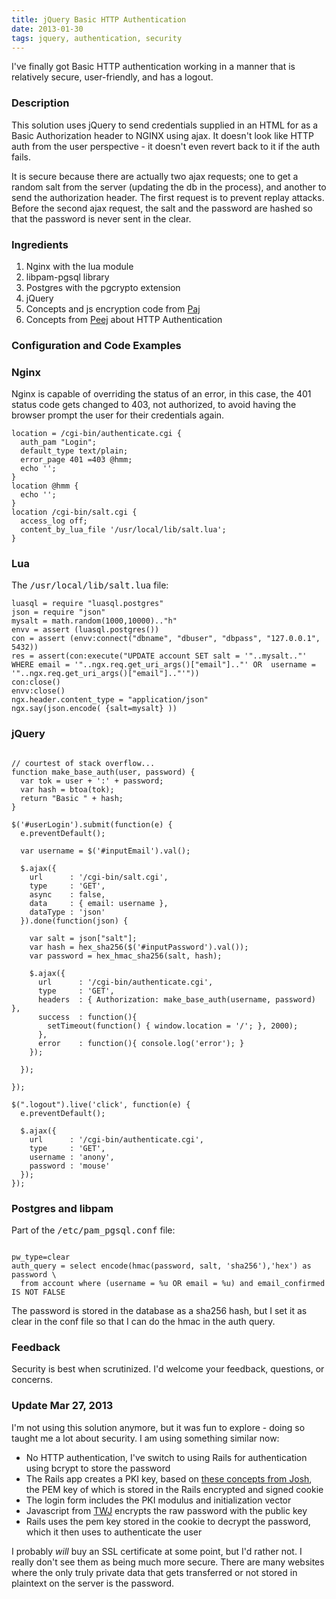 ```yaml
---
title: jQuery Basic HTTP Authentication
date: 2013-01-30
tags: jquery, authentication, security
---
```

I've finally got Basic HTTP authentication working in a manner that is
relatively secure, user-friendly, and has a logout.

### Description
This solution uses jQuery to send credentials supplied in an HTML for as a 
Basic Authorization header to NGINX using ajax. It doesn't look like HTTP auth
from the user perspective - it doesn't even revert back to it if the auth fails.

It is secure because there are actually two ajax requests; one to get a random
salt from the server (updating the db in the process), and another to send the
authorization header. The first request is to prevent replay attacks. Before the
second ajax request, the salt and the password are hashed so that the password
is never sent in the clear.

### Ingredients

1. Nginx with the lua module
2. libpam-pgsql library 
3. Postgres with the pgcrypto extension
4. jQuery
5. Concepts and js encryption code from [Paj][paj]
6. Concepts from [Peej][peej] about HTTP Authentication

### Configuration and Code Examples

### Nginx

Nginx is capable of overriding the status of an error, in this case, the 401
status code gets changed to 403, not authorized, to avoid having the browser
prompt the user for their credentials again.

    location = /cgi-bin/authenticate.cgi {
      auth_pam "Login";
      default_type text/plain;
      error_page 401 =403 @hmm;
      echo '';
    }
    location @hmm {
      echo '';
    }
    location /cgi-bin/salt.cgi {
      access_log off;
      content_by_lua_file '/usr/local/lib/salt.lua';
    }

### Lua
The <tt>/usr/local/lib/salt.lua</tt> file:

    luasql = require "luasql.postgres"
    json = require "json"
    mysalt = math.random(1000,10000).."h"
    envv = assert (luasql.postgres())
    con = assert (envv:connect("dbname", "dbuser", "dbpass", "127.0.0.1", 5432))
    res = assert(con:execute("UPDATE account SET salt = '"..mysalt.."' WHERE email = '"..ngx.req.get_uri_args()["email"].."' OR  username = '"..ngx.req.get_uri_args()["email"].."'"))
    con:close()
    envv:close()
    ngx.header.content_type = "application/json"
    ngx.say(json.encode( {salt=mysalt} ))

### jQuery
<pre><code>
// courtest of stack overflow...
function make_base_auth(user, password) {
  var tok = user + ':' + password;
  var hash = btoa(tok);
  return "Basic " + hash;
}

$('#userLogin').submit(function(e) {
  e.preventDefault();

  var username = $('#inputEmail').val();

  $.ajax({
    url      : '/cgi-bin/salt.cgi',
    type     : 'GET',
    async    : false,
    data     : { email: username },
    dataType : 'json' 
  }).done(function(json) {

    var salt = json["salt"];
    var hash = hex_sha256($('#inputPassword').val());
    var password = hex_hmac_sha256(salt, hash);

    $.ajax({
      url      : '/cgi-bin/authenticate.cgi',
      type     : 'GET',
      headers  : { Authorization: make_base_auth(username, password) },
      success  : function(){
        setTimeout(function() { window.location = '/'; }, 2000);
      },
      error    : function(){ console.log('error'); }
    });

  });

});

$(".logout").live('click', function(e) {
  e.preventDefault();
  
  $.ajax({
    url      : '/cgi-bin/authenticate.cgi',
    type     : 'GET',
    username : 'anony',
    password : 'mouse'
  });
});
</code></pre>

### Postgres and libpam
Part of the <tt>/etc/pam_pgsql.conf</tt> file:

<pre><code>
pw_type=clear
auth_query = select encode(hmac(password, salt, 'sha256'),'hex') as password \
  from account where (username = %u OR email = %u) and email_confirmed IS NOT FALSE
</code></pre>

The password is stored in the database as a sha256 hash, but I set it as clear
in the conf file so that I can do the hmac in the auth query.

### Feedback
Security is best when scrutinized. I'd welcome your feedback, questions, or
concerns.

### Update Mar 27, 2013
I'm not using this solution anymore, but it was fun to explore - doing so taught
me a lot about security. I am using something similar now:

* No HTTP authentication, I've switch to using Rails for authentication using
  bcrypt to store the password
* The Rails app creates a PKI key, based on [these concepts from Josh][josh],
  the PEM key of which is stored in the Rails encrypted and signed cookie
* The login form includes the PKI modulus and initialization vector
* Javascript from [TWJ][twj] encrypts the raw password with the public key
* Rails uses the pem key stored in the cookie to decrypt the password, which it
  then uses to authenticate the user

I probably *will* buy an SSL certificate at some point, but I'd rather not.
I really don't see them as being much more secure. There are many websites where 
the only truly private data that gets transferred or not stored in plaintext on
the server is the password.

[paj]: http://pajhome.org.uk/crypt/md5/index.html
[peej]: http://www.peej.co.uk/articles/http-auth-with-html-forms.html
[josh]: http://iamjosh.wordpress.com/2008/03/18/encrypting-login-password-without-ssl-in-ruby-on-rails/
[twj]: http://www-cs-students.stanford.edu/~tjw/jsbn/
